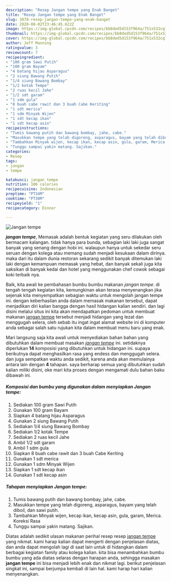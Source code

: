 ```yaml
---
description: "Resep Jangan tempe yang Enak Banget"
title: "Resep Jangan tempe yang Enak Banget"
slug: 3078-resep-jangan-tempe-yang-enak-banget
date: 2020-08-02T23:46:45.622Z
image: https://img-global.cpcdn.com/recipes/bb8ded5d153f964a/751x532cq70/jangan-tempe-foto-resep-utama.jpg
thumbnail: https://img-global.cpcdn.com/recipes/bb8ded5d153f964a/751x532cq70/jangan-tempe-foto-resep-utama.jpg
cover: https://img-global.cpcdn.com/recipes/bb8ded5d153f964a/751x532cq70/jangan-tempe-foto-resep-utama.jpg
author: Jeff Manning
ratingvalue: 3
reviewcount: 7
recipeingredient:
- "100 gram Sawi Putih"
- "100 gram Bayam"
- "4 batang hijau Asparagus"
- "2 siung Bawang Putih"
- "1/4 siung Bawang Bombay"
- "1/2 kotak Tempe"
- "2 ruas kecil Jahe"
- "1/2 sdt garam"
- "1 sdm gula"
- "8 buah cabe rawit dan 3 buah Cabe Keriting"
- "1 sdt merica"
- "1 sdm Minyak Wijen"
- "1 sdt kecap ikan"
- "1 sdt kecap asin"
recipeinstructions:
- "Tumis bawang putih dan bawang bombay, jahe, cabe."
- "Masukkan tempe yang telah digoreng, asparagus, bayam yang telah diboil, dan sawi putih."
- "Tambahkan Minyak wijen, kecap ikan, kecap asin, gula, garam, Merica. Koreksi Rasa"
- "Tunggu sampai yakin matang. Sajikan."
categories:
- Resep
tags:
- jangan
- tempe

katakunci: jangan tempe 
nutrition: 106 calories
recipecuisine: Indonesian
preptime: "PT34M"
cooktime: "PT30M"
recipeyield: "1"
recipecategory: Dinner

---
```



![Jangan tempe](https://img-global.cpcdn.com/recipes/bb8ded5d153f964a/751x532cq70/jangan-tempe-foto-resep-utama.jpg)

<b><i>jangan tempe</i></b>, Memasak adalah bentuk kegiatan yang seru dilakukan oleh bermacam kalangan. tidak hanya para bunda, sebagian laki laki juga sangat banyak yang senang dengan hobi ini. walaupun hanya untuk sekedar seru seruan dengan kolega atau memang sudah menjadi kesukaan dalam dirinya. maka dari itu dalam dunia restoran sekarang sedikit banyak ditemukan laki laki dengan kemampuan memasak yang hebat, dan banyak sekali juga kita saksikan di banyak kedai dan hotel yang menggunakan chef cowok sebagai koki terbaik nya.

Baik, kita awali ke pembahasan bumbu bumbu makanan <i>jangan tempe</i>. di tengah tengah kegiatan kita, kemungkinan akan terasa menyenangkan jika sejenak kita menyempatkan sebagian waktu untuk mengolah jangan tempe ini. dengan keberhasilan anda dalam memasak makanan tersebut, dapat menjadikan diri kalian bangga dengan hasil hidangan kalian sendiri. dan lagi disini melalui situs ini kita akan mendapatkan pedoman untuk membuat makanan <u>jangan tempe</u> tersebut menjadi hidangan yang lezat dan menggugah selera, oleh sebab itu ingat ingat alamat website ini di komputer anda sebagai salah satu rujukan kita dalam membuat menu baru yang enak.




Mari langsung saja kita awali untuk menyediakan bahan bahan yang dibutuhkan dalam membuat masakan <u><i>jangan tempe</i></u> ini. setidaknya diperlukan <b>14</b> komposisi yang dibutuhkan untuk hidangan ini. supaya berikutnya dapat menghasilkan rasa yang endess dan menggugah selera. dan juga sempatkan waktu anda sedikit, karena anda akan memulainya antara lain dengan <b>4</b> tahapan. saya berharap semua yang dibutuhkan sudah kalian miliki disini, oke mari kita proses dengan mengamati dulu bahan baku dibawah ini.

<!--inarticleads1-->

##### Komposisi dan bumbu yang digunakan dalam menyiapkan Jangan tempe:

1. Sediakan 100 gram Sawi Putih
1. Gunakan 100 gram Bayam
1. Siapkan 4 batang hijau Asparagus
1. Gunakan 2 siung Bawang Putih
1. Sediakan 1/4 siung Bawang Bombay
1. Sediakan 1/2 kotak Tempe
1. Sediakan 2 ruas kecil Jahe
1. Ambil 1/2 sdt garam
1. Ambil 1 sdm gula
1. Siapkan 8 buah cabe rawit dan 3 buah Cabe Keriting
1. Gunakan 1 sdt merica
1. Gunakan 1 sdm Minyak Wijen
1. Siapkan 1 sdt kecap ikan
1. Gunakan 1 sdt kecap asin




<!--inarticleads2-->

##### Tahapan menyiapkan Jangan tempe:

1. Tumis bawang putih dan bawang bombay, jahe, cabe.
1. Masukkan tempe yang telah digoreng, asparagus, bayam yang telah diboil, dan sawi putih.
1. Tambahkan Minyak wijen, kecap ikan, kecap asin, gula, garam, Merica. Koreksi Rasa
1. Tunggu sampai yakin matang. Sajikan.




Diatas adalah sedikit ulasan makanan perihal resep resep <u>jangan tempe</u> yang nikmat. kami harap kalian dapat mengerti dengan penjelasan diatas, dan anda dapat mengolah lagi di saat lain untuk di hidangkan dalam berbagai kegiatan family atau kolega kalian. kita bisa menambahkan bumbu bumbu yang ada diatas selaras dengan harapan anda, sehingga masakan <b>jangan tempe</b> ini bisa menjadi lebih enak dan nikmat lagi. berikut penjelasan singkat ini, sampai berjumpa kembali di lain hal. kami harap hari kalian menyenangkan.
